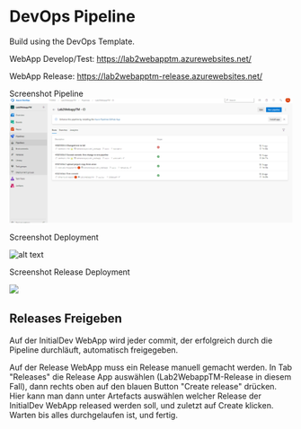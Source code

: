 # DevOps Pipeline

Build using the DevOps Template.

WebApp Develop/Test: https://lab2webapptm.azurewebsites.net/

WebApp Release: https://lab2webapptm-release.azurewebsites.net/


Screenshot Pipeline
![Screenshot Pipeline](https://github.com/TamaraMayer/SoftwareDeployment/blob/main/Lab2/Images/image-20211104212203770.png)



Screenshot Deployment

![alt text](C:\Users\tamar\Desktop\Git\SoftwareDeployment\Lab2\Images\image-20211104212309979.png)



Screenshot Release Deployment

![](C:\Users\tamar\Desktop\Git\SoftwareDeployment\Lab2\Images\image-20211104212359887.png)



## Releases Freigeben

Auf der InitialDev WebApp wird jeder commit, der erfolgreich durch die Pipeline durchläuft, automatisch freigegeben.

Auf der Release WebApp muss ein Release manuell gemacht werden. In Tab "Releases" die Release App auswählen (Lab2WebappTM-Release in diesem Fall), dann rechts oben auf den blauen Button "Create release" drücken. Hier kann man dann unter Artefacts auswählen welcher Release der InitialDev WebApp released werden soll, und zuletzt auf Create klicken. Warten bis alles durchgelaufen ist, und fertig.
